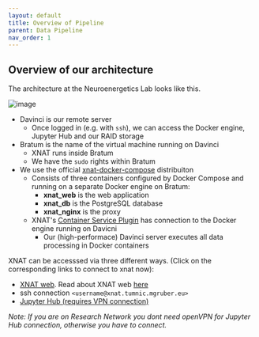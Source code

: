 ```yaml
---
layout: default
title: Overview of Pipeline
parent: Data Pipeline
nav_order: 1
---
```


## Overview of our architecture
The architecture at the Neuroenergetics Lab looks like this.

![image](https://user-images.githubusercontent.com/40626584/214580105-a66f0dcf-1049-4cfd-8743-58f49fec18a2.png)

- Davinci is our remote server
  - Once logged in (e.g. with `ssh`), we can access the Docker engine, Jupyter Hub and our RAID storage
- Bratum is the name of the virtual machine running on Davinci
  - XNAT runs inside Bratum
  - We have the `sudo` rights within Bratum
- We use the official [xnat-docker-compose](https://github.com/NrgXnat/xnat-docker-compose) distribuiton
  - Consists of three containers configured by Docker Compose and running on a separate Docker engine on Bratum:
    - **xnat_web** is the web application
    - **xnat_db** is the PostgreSQL database
    - **xnat_nginx** is the proxy
  - XNAT's [Container Service Plugin](https://wiki.xnat.org/container-service/) has connection to the Docker engine running on Davicni
    - Our (high-performace) Davinci server executes all data processing in Docker containers 


XNAT can be accesssed via three different ways. (Click on the corresponding links to connect to xnat now):  
- [XNAT web](https://xnat.tumnic.mgruber.eu/app/template/Login.vm#!). Read about XNAT web [here](https://neuroenergeticslab.github.io/docs/xnat/XNAT_web/)
- ssh connection `<username@xnat.tumnic.mgruber.eu>`
- [Jupyter Hub (requires VPN connection)](http://10.0.4.1:8000/hub/login)

_Note: If you are on Research Network you dont need openVPN for Jupyter Hub connection, otherwise you have to connect._
